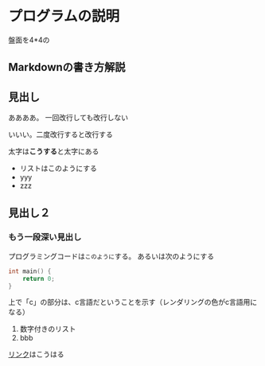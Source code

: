 # プログラムの説明

盤面を4*4の


## Markdownの書き方解説


## 見出し

ああああ。
一回改行しても改行しない

いいい。二度改行すると改行する

太字は**こうする**と太字にある

- リストはこのようにする
- yyy
- zzz


## 見出し２

### もう一段深い見出し

プログラミングコードは`このように`する。
あるいは次のようにする

```c
int main() {
    return 0;
}
```

上で「c」の部分は、c言語だということを示す（レンダリングの色がc言語用になる）


1. 数字付きのリスト
2. bbb

[リンク](https://www.google.com/)はこうはる
